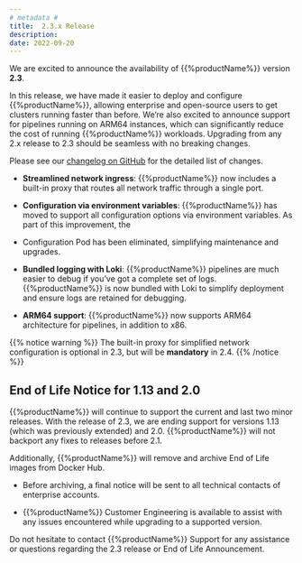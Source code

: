 ```yaml
---
# metadata # 
title:  2.3.x Release
description:
date: 2022-09-20
---
```


We are excited to announce the availability of {{%productName%}} version **2.3**. 

In this release, we have made it easier 
to deploy and configure {{%productName%}}, allowing enterprise and open-source users to get clusters running faster 
than before. We’re also excited to announce support for pipelines running on ARM64 instances, which can 
significantly reduce the cost of running {{%productName%}} workloads. Upgrading from any 2.x release to 2.3 should 
be seamless with no breaking changes. 

Please see our [changelog on GitHub](https://github.com/pachyderm/pachyderm/releases/tag/v2.3.1) for the detailed list of changes.

- **Streamlined network ingress**: {{%productName%}} now includes a built-in proxy that routes all network traffic through a single port.

- **Configuration via environment variables**: {{%productName%}} has moved to support all configuration options via environment variables. As part of this improvement, the

- Configuration Pod has been eliminated, simplifying maintenance and upgrades.

- **Bundled logging with Loki**: {{%productName%}} pipelines are much easier to debug if you’ve got a complete set of logs. {{%productName%}} is now bundled with Loki to simplify deployment and ensure logs are retained for debugging.

- **ARM64 support**: {{%productName%}} now supports ARM64 architecture for pipelines, in addition to x86.

{{% notice warning %}}
The built-in proxy for simplified network configuration is optional in 2.3, but will be **mandatory** in 2.4. 
{{% /notice %}}

## End of Life Notice for 1.13 and 2.0

{{%productName%}} will continue to support the current and last two minor releases. With the release of 2.3, we are 
ending support for versions 1.13 (which was previously extended) and 2.0. {{%productName%}} will not backport any 
fixes to releases before 2.1.

Additionally, {{%productName%}} will remove and archive End of Life images from Docker Hub. 

- Before archiving, a final notice will be sent to all technical contacts of enterprise accounts.

- {{%productName%}} Customer Engineering is available to assist with any issues encountered while upgrading to a supported version.

Do not hesitate to contact {{%productName%}} Support for any assistance or questions regarding the 2.3 release
or End of Life Announcement.